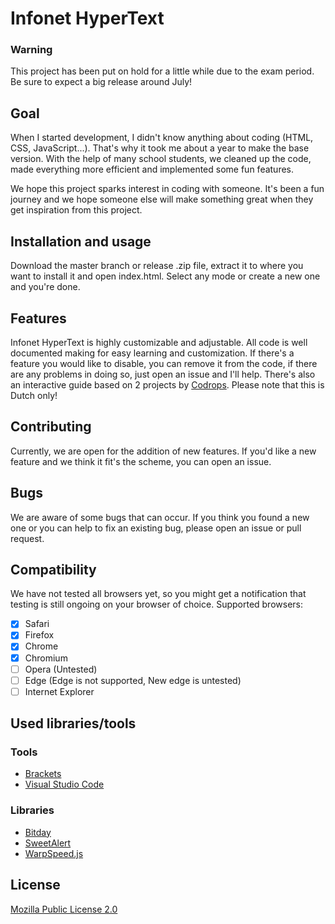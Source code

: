 # Infonet HyperText
### Warning
This project has been put on hold for a little while due to the exam period. Be sure to expect a big release around July!
  
## Goal

When I started development, I didn't know anything about coding (HTML, CSS, JavaScript...). That's why it took me about a year to make the base version. With the help of many school students, we cleaned up the code, made everything more efficient and implemented some fun features.

We hope this project sparks interest in coding with someone. It's been a fun journey and we hope someone else will make something great when they get inspiration from this project.

## Installation and usage

Download the master branch or release .zip file, extract it to where you want to install it and open index.html. Select any mode or create a new one and you're done.

## Features
Infonet HyperText is highly customizable and adjustable. All code is well documented making for easy learning and customization.
If there's a feature you would like to disable, you can remove it from the code, if there are any problems in doing so, just open an issue and I'll help.
There's also an interactive guide based on 2 projects by [Codrops](https://github.com/codrops). Please note that this is Dutch only!

## Contributing
Currently, we are open for the addition of new features. If you'd like a new feature and we think it fit's the scheme, you can open an issue.

## Bugs
We are aware of some bugs that can occur. If you think you found a new one or you can help to fix an existing bug, please open an issue or pull request.

## Compatibility
We have not tested all browsers yet, so you might get a notification that testing is still ongoing on your browser of choice.
Supported browsers:
 - [x] Safari
 - [x] Firefox
 - [x] Chrome
 - [x] Chromium
 - [ ] Opera (Untested)
 - [ ] Edge (Edge is not supported, New edge is untested)
 - [ ] Internet Explorer

## Used libraries/tools
### Tools
- [Brackets](https://github.com/adobe/brackets)
- [Visual Studio Code](https://github.com/microsoft/vscode)
### Libraries
- [Bitday](https://www.reddit.com/r/wallpapers/comments/1tqe9k/update_new_version_of_the_8bit_day_wallpaper_set/)
- [SweetAlert](https://github.com/sweetalert2/sweetalert2)
- [WarpSpeed.js](https://github.com/adolfintel/warpspeed)

## License
[Mozilla Public License 2.0](https://choosealicense.com/licenses/mpl-2.0/)
